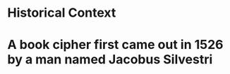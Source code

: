 <h1> Historical Context <h1>

**A book cipher first came out in 1526 by a man named Jacobus Silvestri**
